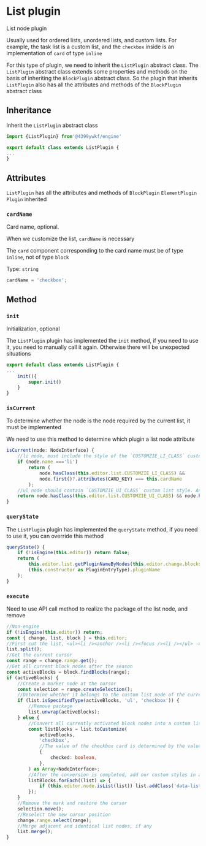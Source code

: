 # List plugin

List node plugin

Usually used for ordered lists, unordered lists, and custom lists. For example, the task list is a custom list, and the `checkbox` inside is an implementation of `card` of type `inline`

For this type of plugin, we need to inherit the `ListPlugin` abstract class. The `ListPlugin` abstract class extends some properties and methods on the basis of inheriting the `BlockPlugin` abstract class. So the plugin that inherits `ListPlugin` also has all the attributes and methods of the `BlockPlugin` abstract class

## Inheritance

Inherit the `ListPlugin` abstract class

```ts
import {ListPlugin} from'@4399ywkf/engine'

export default class extends ListPlugin {
...
}
```

## Attributes

`ListPlugin` has all the attributes and methods of `BlockPlugin` `ElementPlugin` `Plugin` inherited

### `cardName`

Card name, optional.

When we customize the list, `cardName` is necessary

The `card` component corresponding to the card name must be of type `inline`, not of type `block`

Type: `string`

```ts
cardName = 'checkbox';
```

## Method

### `init`

Initialization, optional

The `ListPlugin` plugin has implemented the `init` method, if you need to use it, you need to manually call it again. Otherwise there will be unexpected situations

```ts
export default class extends ListPlugin {
...
    init(){
        super.init()
    }
}
```

### `isCurrent`

To determine whether the node is the node required by the current list, it must be implemented

We need to use this method to determine which plugin a list node attribute

```ts
isCurrent(node: NodeInterface) {
    //li node, must include the style of the `CUSTOMZIE_LI_CLASS` custom list, and the first child node under li should be a card, the card name corresponds to the cardName we set
    if (node.name ==='li')
        return (
            node.hasClass(this.editor.list.CUSTOMZIE_LI_CLASS) &&
            node.first()?.attributes(CARD_KEY) === this.cardName
        );
    //ul node should contain `CUSTOMZIE_UI_CLASS` custom list style. And there are also our custom styles
    return node.hasClass(this.editor.list.CUSTOMZIE_UI_CLASS) && node.hasClass('data-list-task');
}
```

### `queryState`

The `ListPlugin` plugin has implemented the `queryState` method, if you need to use it, you can override this method

```ts
queryState() {
    if (!isEngine(this.editor)) return false;
    return (
        this.editor.list.getPluginNameByNodes(this.editor.change.blocks) ===
        (this.constructor as PluginEntryType).pluginName
    );
}
```

### `execute`

Need to use API call method to realize the package of the list node, and remove

```ts
//Non-engine
if (!isEngine(this.editor)) return;
const { change, list, block } = this.editor;
//First cut the list, <ul><li /><anchor /><li /><focus /><li /></ul> -> <ul><li /></ul><anchor / ><ul><li /><focus /></ul><ul><li /></ul>
list.split();
//Get the current cursor
const range = change.range.get();
//Get all current block nodes after the season
const activeBlocks = block.findBlocks(range);
if (activeBlocks) {
	//Create a marker node at the cursor
	const selection = range.createSelection();
	//Determine whether it belongs to the custom list node of the current plugin type
	if (list.isSpecifiedType(activeBlocks, 'ul', 'checkbox')) {
		//Remove package
		list.unwrap(activeBlocks);
	} else {
		//Convert all currently activated block nodes into a custom list
		const listBlocks = list.toCustomize(
			activeBlocks,
			'checkbox',
			//The value of the checkbox card is determined by the value when the checkbox is defined. For example, whether checked is checked
			{
				checked: boolean,
			},
		) as Array<NodeInterface>;
		//After the conversion is completed, add our custom styles in a loop
		listBlocks.forEach((list) => {
			if (this.editor.node.isList(list)) list.addClass('data-list-task');
		});
	}
	//Remove the mark and restore the cursor
	selection.move();
	//Reselect the new cursor position
	change.range.select(range);
	//Merge adjacent and identical list nodes, if any
	list.merge();
}
```
